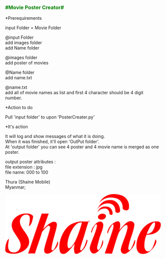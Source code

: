 <h3><span style="color: green"> #Movie Poster Creator# </span></h3>

*Prerequirements

input Folder = Movie Folder

@input Folder  
add images folder  
add Name folder  

@images folder  
add poster of movies

@Name folder  
add name.txt

@name.txt  
add all of movie names as list and first 4 character should be 4 digit number.

*Action to do

Pull 'input folder' to upon 'PosterCreater.py'

*It's action

It will log and show messages of what it is doing.  
When it was finished, it'll open 'OutPut folder'.  
At 'output folder' you can see 4 poster and 4 movie name is merged as one poster.

output poster attributes :  
file extension : jpg  
file name: 000 to 100

Thura (Shaine Mobile)  
Myanmar;

<img src="shaine.png">


